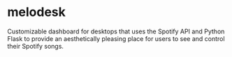 # melodesk
Customizable dashboard for desktops that uses the Spotify API and Python Flask to provide an aesthetically pleasing place for users to see and control their Spotify songs.
